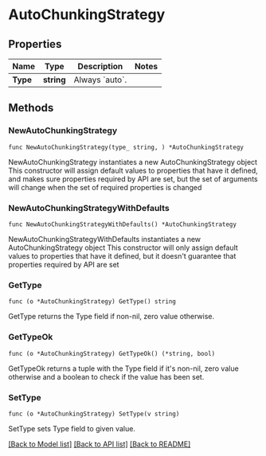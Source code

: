 # AutoChunkingStrategy

## Properties

Name | Type | Description | Notes
------------ | ------------- | ------------- | -------------
**Type** | **string** | Always &#x60;auto&#x60;. | 

## Methods

### NewAutoChunkingStrategy

`func NewAutoChunkingStrategy(type_ string, ) *AutoChunkingStrategy`

NewAutoChunkingStrategy instantiates a new AutoChunkingStrategy object
This constructor will assign default values to properties that have it defined,
and makes sure properties required by API are set, but the set of arguments
will change when the set of required properties is changed

### NewAutoChunkingStrategyWithDefaults

`func NewAutoChunkingStrategyWithDefaults() *AutoChunkingStrategy`

NewAutoChunkingStrategyWithDefaults instantiates a new AutoChunkingStrategy object
This constructor will only assign default values to properties that have it defined,
but it doesn't guarantee that properties required by API are set

### GetType

`func (o *AutoChunkingStrategy) GetType() string`

GetType returns the Type field if non-nil, zero value otherwise.

### GetTypeOk

`func (o *AutoChunkingStrategy) GetTypeOk() (*string, bool)`

GetTypeOk returns a tuple with the Type field if it's non-nil, zero value otherwise
and a boolean to check if the value has been set.

### SetType

`func (o *AutoChunkingStrategy) SetType(v string)`

SetType sets Type field to given value.



[[Back to Model list]](../README.md#documentation-for-models) [[Back to API list]](../README.md#documentation-for-api-endpoints) [[Back to README]](../README.md)


